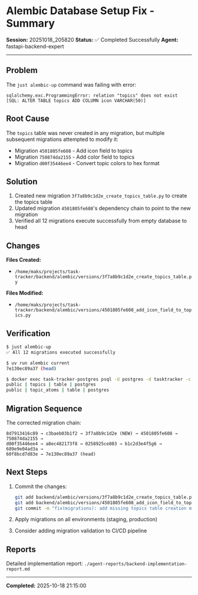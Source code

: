 # Alembic Database Setup Fix - Summary

**Session:** 20251018_205820
**Status:** ✅ Completed Successfully
**Agent:** fastapi-backend-expert

---

## Problem

The `just alembic-up` command was failing with error:
```
sqlalchemy.exc.ProgrammingError: relation "topics" does not exist
[SQL: ALTER TABLE topics ADD COLUMN icon VARCHAR(50)]
```

## Root Cause

The `topics` table was never created in any migration, but multiple subsequent migrations attempted to modify it:
- Migration `4501805fe608` - Add icon field to topics
- Migration `750874da2155` - Add color field to topics
- Migration `d00f35446ee4` - Convert topic colors to hex format

## Solution

1. Created new migration `3f7a8b9c1d2e_create_topics_table.py` to create the topics table
2. Updated migration `4501805fe608`'s dependency chain to point to the new migration
3. Verified all 12 migrations execute successfully from empty database to head

## Changes

**Files Created:**
- `/home/maks/projects/task-tracker/backend/alembic/versions/3f7a8b9c1d2e_create_topics_table.py`

**Files Modified:**
- `/home/maks/projects/task-tracker/backend/alembic/versions/4501805fe608_add_icon_field_to_topics.py`

## Verification

```bash
$ just alembic-up
✅ All 12 migrations executed successfully

$ uv run alembic current
7e130ec89a37 (head)

$ docker exec task-tracker-postgres psql -U postgres -d tasktracker -c "\dt" | grep topics
public | topics | table | postgres
public | topic_atoms | table | postgres
```

## Migration Sequence

The corrected migration chain:
```
8d7913416c89 → c3baeb03b1f2 → 3f7a8b9c1d2e (NEW) → 4501805fe608 → 750874da2155 →
d00f35446ee4 → a8ec482173f8 → 0258925ce803 → b1c2d3e4f5g6 → 689e9e04ad3a →
60f8bcd7d83e → 7e130ec89a37 (head)
```

## Next Steps

1. Commit the changes:
   ```bash
   git add backend/alembic/versions/3f7a8b9c1d2e_create_topics_table.py
   git add backend/alembic/versions/4501805fe608_add_icon_field_to_topics.py
   git commit -m "fix(migrations): add missing topics table creation migration"
   ```

2. Apply migrations on all environments (staging, production)

3. Consider adding migration validation to CI/CD pipeline

## Reports

Detailed implementation report: `./agent-reports/backend-implementation-report.md`

---

**Completed:** 2025-10-18 21:15:00
